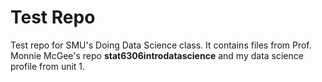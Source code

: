 # Test Repo
Test repo for SMU's Doing Data Science class. It contains files from Prof. Monnie McGee's repo **stat6306introdatascience** and my data science profile from unit 1.

